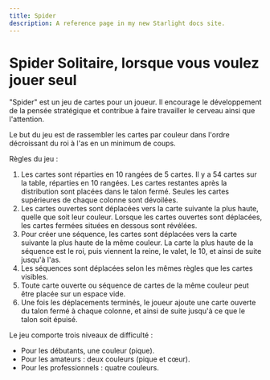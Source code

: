 ```yaml
---
title: Spider
description: A reference page in my new Starlight docs site.
---
```


# Spider Solitaire, lorsque vous voulez jouer seul

"Spider" est un jeu de cartes pour un joueur. Il encourage le développement de la pensée stratégique et contribue à faire travailler le cerveau ainsi que l'attention.

Le but du jeu est de rassembler les cartes par couleur dans l'ordre décroissant du roi à l'as en un minimum de coups.

Règles du jeu :
1. Les cartes sont réparties en 10 rangées de 5 cartes. Il y a 54 cartes sur la table, réparties en 10 rangées. Les cartes restantes après la distribution sont placées dans le talon fermé. Seules les cartes supérieures de chaque colonne sont dévoilées.
2. Les cartes ouvertes sont déplacées vers la carte suivante la plus haute, quelle que soit leur couleur. Lorsque les cartes ouvertes sont déplacées, les cartes fermées situées en dessous sont révélées.
3. Pour créer une séquence, les cartes sont déplacées vers la carte suivante la plus haute de la même couleur. La carte la plus haute de la séquence est le roi, puis viennent la reine, le valet, le 10, et ainsi de suite jusqu'à l'as.
4. Les séquences sont déplacées selon les mêmes règles que les cartes visibles.
5. Toute carte ouverte ou séquence de cartes de la même couleur peut être placée sur un espace vide.
6. Une fois les déplacements terminés, le joueur ajoute une carte ouverte du talon fermé à chaque colonne, et ainsi de suite jusqu'à ce que le talon soit épuisé.

Le jeu comporte trois niveaux de difficulté :
- Pour les débutants, une couleur (pique).
- Pour les amateurs : deux couleurs (pique et cœur).
- Pour les professionnels : quatre couleurs.